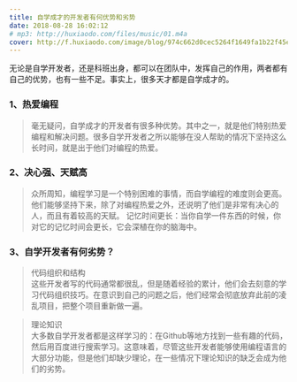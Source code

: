 ```yaml
---
title: 自学成才的开发者有何优势和劣势
date: 2018-08-28 16:02:12
# mp3: http://huxiaodo.com/files/music/01.m4a
cover: http://f.huxiaodo.com/image/blog/974c662d0cec5264f1649fa1b22f45e5.jpg
---
```


无论是自学开发者，还是科班出身，都可以在团队中，发挥自己的作用，两者都有自己的优势，也有一些不足。事实上，很多天才都是自学成才的。

###  1、热爱编程
> 毫无疑问，自学成才的开发者有很多种优势。其中之一，就是他们特别热爱编程和解决问题。很多自学开发者之所以能够在没人帮助的情况下坚持这么长时间，就是出于他们对编程的热爱。

### 2、决心强、天赋高
> 众所周知，编程学习是一个特别困难的事情，而自学编程的难度则会更高。他们能够坚持下来，除了对编程热爱之外，还说明了他们是非常有决心的人，而且有着较高的天赋。
记忆时间更长：当你自学一件东西的时候，你对它的记忆时间会更长，它会深植在你的脑海中。

### 3、自学开发者有何劣势？
> 代码组织和结构  
> 这些开发者写的代码通常都很乱，但是随着经验的累计，他们会去刻意的学习代码组织技巧。在意识到自己的问题之后，他们经常会彻底放弃此前的凌乱项目，把整个项目重新做一遍。

> 理论知识  
> 大多数自学开发者都是这样学习的：在Github等地方找到一些有趣的代码，然后用百度进行搜索学习。这意味着，尽管这些开发者能够使用编程语言的大部分功能，但是他们却缺少理论，在一些情况下理论知识的缺乏会成为他们的劣势。